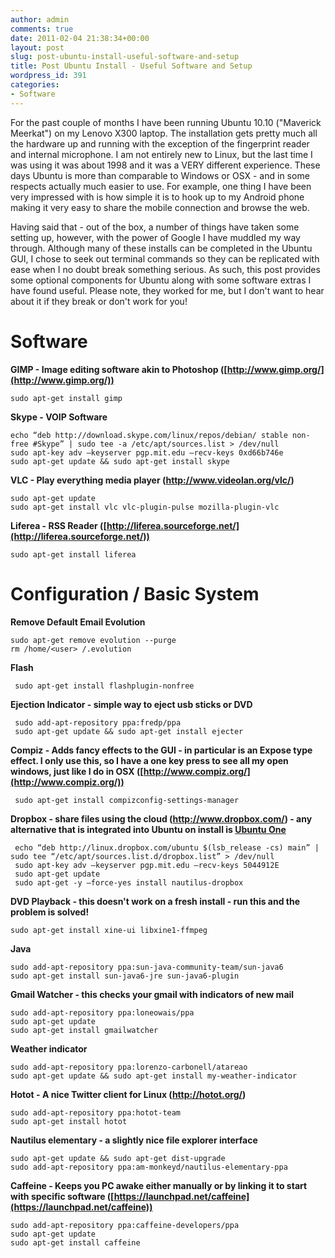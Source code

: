 ```yaml
---
author: admin
comments: true
date: 2011-02-04 21:38:34+00:00
layout: post
slug: post-ubuntu-install-useful-software-and-setup
title: Post Ubuntu Install - Useful Software and Setup
wordpress_id: 391
categories:
- Software
---
```


For the past couple of months I have been running Ubuntu 10.10 ("Maverick Meerkat") on my Lenovo X300 laptop. The installation gets pretty much all the hardware up and running with the exception of the fingerprint reader and internal microphone. I am not entirely new to Linux, but the last time I was using it was about 1998 and it was a VERY different experience.  These days Ubuntu is  more than comparable to Windows or OSX - and in some respects actually much easier to use. For example, one thing I have been very impressed with is how simple it is to hook up to my Android phone making it very easy to share the mobile connection and browse the web.

Having said that - out of the box, a number of things have taken some setting up, however, with the power of Google I have muddled my way through. Although many of these installs can be completed in the Ubuntu GUI, I chose to seek out terminal commands so they can be replicated with ease when I no doubt break something serious. As such, this post provides some optional components for Ubuntu along with some software extras I have found useful. Please note, they worked for me, but I don't want to hear about it if they break or don't work for you!

# Software

**GIMP - Image editing software akin to Photoshop ([http://www.gimp.org/](http://www.gimp.org/))**

 ```    
sudo apt-get install gimp
 ```

**Skype - VOIP Software**

 ```    
echo “deb http://download.skype.com/linux/repos/debian/ stable non-free #Skype” | sudo tee -a /etc/apt/sources.list > /dev/null
sudo apt-key adv –keyserver pgp.mit.edu –recv-keys 0xd66b746e
sudo apt-get update && sudo apt-get install skype
 ```

**VLC - Play everything media player (http://www.videolan.org/vlc/)**

 ```
sudo apt-get update
sudo apt-get install vlc vlc-plugin-pulse mozilla-plugin-vlc
 ```

**Liferea - RSS Reader ([http://liferea.sourceforge.net/](http://liferea.sourceforge.net/))**

```
sudo apt-get install liferea
```

# Configuration / Basic System

**Remove Default Email  Evolution**

```    
sudo apt-get remove evolution --purge
rm /home/<user> /.evolution
 ```

**Flash**

```
 sudo apt-get install flashplugin-nonfree
 ```

**Ejection Indicator - simple way to eject usb sticks or DVD**

```
 sudo add-apt-repository ppa:fredp/ppa
 sudo apt-get update && sudo apt-get install ejecter
 ```

**Compiz - Adds fancy effects to the GUI - in particular is  an Expose type effect. I only use this, so I have a one key press to see  all my open windows, just like I do in OSX ([http://www.compiz.org/](http://www.compiz.org/))**

```
 sudo apt-get install compizconfig-settings-manager
 ```

**Dropbox - share files using the cloud (http://www.dropbox.com/) - any alternative that is integrated into Ubuntu on install is [Ubuntu One](https://one.ubuntu.com/)**

```
 echo “deb http://linux.dropbox.com/ubuntu $(lsb_release -cs) main” | sudo tee “/etc/apt/sources.list.d/dropbox.list” > /dev/null
 sudo apt-key adv –keyserver pgp.mit.edu –recv-keys 5044912E
 sudo apt-get update
 sudo apt-get -y –force-yes install nautilus-dropbox
 ```

**DVD Playback - this doesn't work on a fresh install - run this and the problem is solved!**
    
 ```
 sudo apt-get install xine-ui libxine1-ffmpeg
 ```

**Java**
 
 ```
 sudo add-apt-repository ppa:sun-java-community-team/sun-java6
 sudo apt-get install sun-java6-jre sun-java6-plugin
 ```

**Gmail Watcher - this checks your gmail with indicators of new mail**
 
 ```
 sudo add-apt-repository ppa:loneowais/ppa
 sudo apt-get update
 sudo apt-get install gmailwatcher
 ```

**Weather indicator**

```
sudo add-apt-repository ppa:lorenzo-carbonell/atareao
sudo apt-get update && sudo apt-get install my-weather-indicator
```

**Hotot - A nice Twitter client for Linux (http://hotot.org/)**

```
sudo add-apt-repository ppa:hotot-team
sudo apt-get install hotot
```

**Nautilus elementary - a slightly nice file explorer interface**

```
sudo apt-get update && sudo apt-get dist-upgrade
sudo add-apt-repository ppa:am-monkeyd/nautilus-elementary-ppa
```

**Caffeine - Keeps you PC awake either manually or by linking it to start with specific software ([https://launchpad.net/caffeine](https://launchpad.net/caffeine))**
    
```
sudo add-apt-repository ppa:caffeine-developers/ppa
sudo apt-get update
sudo apt-get install caffeine
```